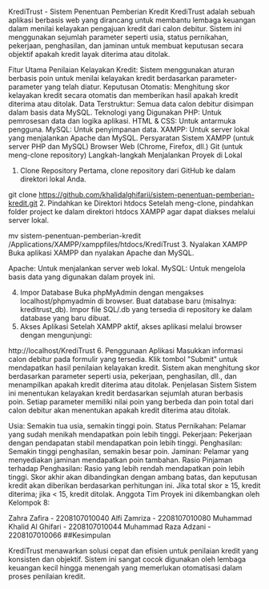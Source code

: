 KrediTrust - Sistem Penentuan Pemberian Kredit
KrediTrust adalah sebuah aplikasi berbasis web yang dirancang untuk membantu lembaga keuangan dalam menilai kelayakan pengajuan kredit dari calon debitur. Sistem ini menggunakan sejumlah parameter seperti usia, status pernikahan, pekerjaan, penghasilan, dan jaminan untuk membuat keputusan secara objektif apakah kredit layak diterima atau ditolak.

Fitur Utama
Penilaian Kelayakan Kredit: Sistem menggunakan aturan berbasis poin untuk menilai kelayakan kredit berdasarkan parameter-parameter yang telah diatur.
Keputusan Otomatis: Menghitung skor kelayakan kredit secara otomatis dan memberikan hasil apakah kredit diterima atau ditolak.
Data Terstruktur: Semua data calon debitur disimpan dalam basis data MySQL.
Teknologi yang Digunakan
PHP: Untuk pemrosesan data dan logika aplikasi.
HTML & CSS: Untuk antarmuka pengguna.
MySQL: Untuk penyimpanan data.
XAMPP: Untuk server lokal yang menjalankan Apache dan MySQL.
Persyaratan Sistem
XAMPP (untuk server PHP dan MySQL)
Browser Web (Chrome, Firefox, dll.)
Git (untuk meng-clone repository)
Langkah-langkah Menjalankan Proyek di Lokal
1. Clone Repository
Pertama, clone repository dari GitHub ke dalam direktori lokal Anda.

git clone https://github.com/khalidalghifarii/sistem-penentuan-pemberian-kredit.git
2. Pindahkan ke Direktori htdocs
Setelah meng-clone, pindahkan folder project ke dalam direktori htdocs XAMPP agar dapat diakses melalui server lokal.

mv sistem-penentuan-pemberian-kredit /Applications/XAMPP/xamppfiles/htdocs/KrediTrust
3. Nyalakan XAMPP
Buka aplikasi XAMPP dan nyalakan Apache dan MySQL.

Apache: Untuk menjalankan server web lokal. MySQL: Untuk mengelola basis data yang digunakan dalam proyek ini.

4. Impor Database
Buka phpMyAdmin dengan mengakses localhost/phpmyadmin di browser.
Buat database baru (misalnya: kreditrust_db).
Impor file SQL/.db yang tersedia di repository ke dalam database yang baru dibuat.
5. Akses Aplikasi
Setelah XAMPP aktif, akses aplikasi melalui browser dengan mengunjungi:

http://localhost/KrediTrust
6. Penggunaan Aplikasi
Masukkan informasi calon debitur pada formulir yang tersedia.
Klik tombol "Submit" untuk mendapatkan hasil penilaian kelayakan kredit.
Sistem akan menghitung skor berdasarkan parameter seperti usia, pekerjaan, penghasilan, dll., dan menampilkan apakah kredit diterima atau ditolak.
Penjelasan Sistem
Sistem ini menentukan kelayakan kredit berdasarkan sejumlah aturan berbasis poin. Setiap parameter memiliki nilai poin yang berbeda dan poin total dari calon debitur akan menentukan apakah kredit diterima atau ditolak.

Usia: Semakin tua usia, semakin tinggi poin.
Status Pernikahan: Pelamar yang sudah menikah mendapatkan poin lebih tinggi.
Pekerjaan: Pekerjaan dengan pendapatan stabil mendapatkan poin lebih tinggi.
Penghasilan: Semakin tinggi penghasilan, semakin besar poin.
Jaminan: Pelamar yang menyediakan jaminan mendapatkan poin tambahan.
Rasio Pinjaman terhadap Penghasilan: Rasio yang lebih rendah mendapatkan poin lebih tinggi. Skor akhir akan dibandingkan dengan ambang batas, dan keputusan kredit akan diberikan berdasarkan perhitungan ini. Jika total skor ≥ 15, kredit diterima; jika < 15, kredit ditolak.
Anggota Tim
Proyek ini dikembangkan oleh Kelompok 8:

Zahra Zafira - 2208107010040
Alfi Zamriza - 2208107010080
Muhammad Khalid Al Ghifari - 2208107010044
Muhammad Raza Adzani - 2208107010066
##Kesimpulan

KrediTrust menawarkan solusi cepat dan efisien untuk penilaian kredit yang konsisten dan objektif. Sistem ini sangat cocok digunakan oleh lembaga keuangan kecil hingga menengah yang memerlukan otomatisasi dalam proses penilaian kredit.
